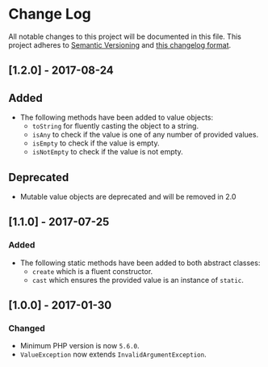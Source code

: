 # Change Log
All notable changes to this project will be documented in this file. This project adheres to
[Semantic Versioning](http://semver.org/) and [this changelog format](http://keepachangelog.com/).

## [1.2.0] - 2017-08-24

## Added
- The following methods have been added to value objects:
  - `toString` for fluently casting the object to a string.
  - `isAny` to check if the value is one of any number of provided values.
  - `isEmpty` to check if the value is empty.
  - `isNotEmpty` to check if the value is not empty.
  
## Deprecated
- Mutable value objects are deprecated and will be removed in 2.0

## [1.1.0] - 2017-07-25

### Added
- The following static methods have been added to both abstract classes:
  - `create` which is a fluent constructor.
  - `cast` which ensures the provided value is an instance of `static`.

## [1.0.0] - 2017-01-30

### Changed
- Minimum PHP version is now `5.6.0`.
- `ValueException` now extends `InvalidArgumentException`.


